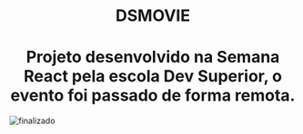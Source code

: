 <h1 align="center"> DSMOVIE </h1>

<h1 align="center"> Projeto desenvolvido na Semana React pela escola Dev Superior, o evento foi passado de forma remota. </h1>

![finalizado](https://user-images.githubusercontent.com/87918432/172441084-26ac2e2d-d38b-4622-a067-7d4f1a0b9f72.png)


